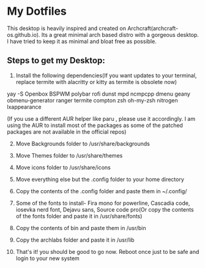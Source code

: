 
# My Dotfiles
This desktop is heavily inspired and created on Archcraft(archcraft-os.github.io). Its a great minimal arch based distro with a gorgeous desktop. I have tried to keep it as minimal and bloat free as possible.

## Steps to get my Desktop:

1) Install the following dependencies(If you want updates to your terminal, replace termite with alacritty or kitty as termite is obsolete now)

yay -S Openbox BSPWM polybar rofi dunst mpd ncmpcpp dmenu geany obmenu-generator ranger termite compton zsh oh-my-zsh nitrogen lxappearance

(If you use a different AUR helper like paru , please use it accordingly. I am using the AUR to install most of the packages as some of the patched packages are not available in the official repos)

2) Move Backgrounds folder to /usr/share/backgrounds

3) Move Themes folder to /usr/share/themes

4) Move icons folder to /usr/share/icons

5) Move everything else but the .config folder to your home directory

6) Copy the contents of the .config folder and paste them in ~/.config/

7) Some of the fonts to install- Fira mono for powerline, Cascadia code, iosevka nerd font, Dejavu sans, Source code pro(Or copy the contents of the fonts folder and paste it in /usr/share/fonts)

8) Copy the contents of bin and paste them in /usr/bin

9) Copy the archlabs folder and paste it in /usr/lib

10) That's it! you should be good to go now. Reboot once just to be safe and login to your new system

